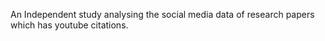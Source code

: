 An Independent study analysing the social media data of research papers which has youtube citations.
